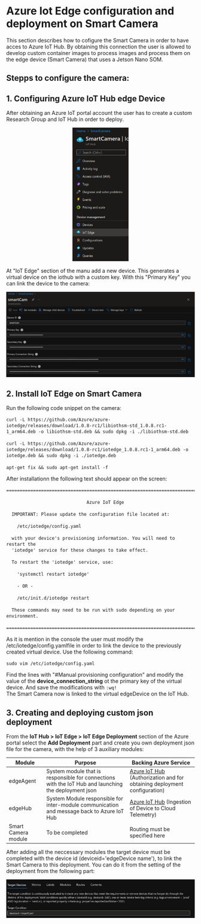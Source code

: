 # Azure Iot Edge configuration and deployment on Smart Camera
This section describes how to cofigure the Smart Camera in order to have acces to Azure IoT Hub. By obtaining this connection the user is allowed to develop custom container images to process images and process them on the edge device (Smart Camera) that uses a Jetson Nano SOM. 

## Stepps to configure the camera: 

## 1. Configuring Azure IoT Hub edge Device
After obtaining an Azure IoT portal account the user has to create a custom Research Group and IoT Hub in order to deploy. 
<p align="center">
<img width="150" src="../../doc/img/iothub.png" /></br>
</p>

At "IoT Edge" section of the manu add a new device. This generates a virtual device on the iothub with a custom key. With this "Primary Key" you can link the device to the camera:
<p align="center">
<img width="550" src="../../doc/img/link_key.png" /></br></p>


## 2. Install IoT Edge on <b>Smart Camera</b>
Run the following code snippet on the camera:
```console
curl -L https://github.com/Azure/azure-iotedge/releases/download/1.0.8-rc1/libiothsm-std_1.0.8.rc1-1_arm64.deb -o libiothsm-std.deb && sudo dpkg -i ./libiothsm-std.deb

curl -L https://github.com/Azure/azure-iotedge/releases/download/1.0.8-rc1/iotedge_1.0.8.rc1-1_arm64.deb -o iotedge.deb && sudo dpkg -i ./iotedge.deb

apt-get fix && sudo apt-get install -f
```
After installationn the following text should appear on the screen:
```console
===============================================================================

                              Azure IoT Edge

  IMPORTANT: Please update the configuration file located at:

    /etc/iotedge/config.yaml

  with your device's provisioning information. You will need to restart the
  'iotedge' service for these changes to take effect.

  To restart the 'iotedge' service, use:

    'systemctl restart iotedge'

    - OR -

    /etc/init.d/iotedge restart

  These commands may need to be run with sudo depending on your environment.

===============================================================================
```

As it is mention in the console the user must modify the /etc/iotedge/config.yamlfile in order to link the device to the previously created virtual device. Use the following command:

```console
sudo vim /etc/iotedge/config.yaml
```
 Find the lines with "#Manual provisioning configuration" and modify the value of the <b>device_connection_string</b> ot the primary key of the virtual device. And save the modifications with ```:wq!``` </br>
 The Smart Camera now is linked to the virtual edgeDevice on the IoT Hub.

 ## 3. Creating and deploying custom json deployment
From the <b>IoT Hub > IoT Edge > IoT Edge Deployment</b> section of the Azure portal select the <b>Add Deployment</b> part and create you own deployment json file for the camera, with the help of 3 auxiliary modules:

| Module                    | Purpose                                                                                                                         | Backing Azure Service                                                    |
|---------------------------|---------------------------------------------------------------------------------------------------------------------------------|--------------------------------------------------------------------------|
| edgeAgent                 | System module that is responsible for connections with the IoT Hub and launching the deployment json                              | [Azure IoT Hub](https://docs.microsoft.com/en-us/azure/iot-hub/?WT.mc_id=julyot-iva-pdecarlo) (Authorization and for obtaining deployment configuration) |
| edgeHub                   | System Module responsible for inter-module communication and message back to Azure IoT Hub                                       | [Azure IoT Hub](https://docs.microsoft.com/en-us/azure/iot-hub/?WT.mc_id=julyot-iva-pdecarlo) (Ingestion of Device to Cloud Telemetry)                   |
| Smart Camera module       | To be completed               | Routing must be specified here                                                                     |

After adding all the neccessary modules the target device must be completed with the device id (deviceid='edgeDevice name'), to link the Smart Camera to this deployment. You can do it from the setting of the deployment from the following part:

<p align="center">
<img width="750" src="../../doc/img/deviceID.png" /></br></p>